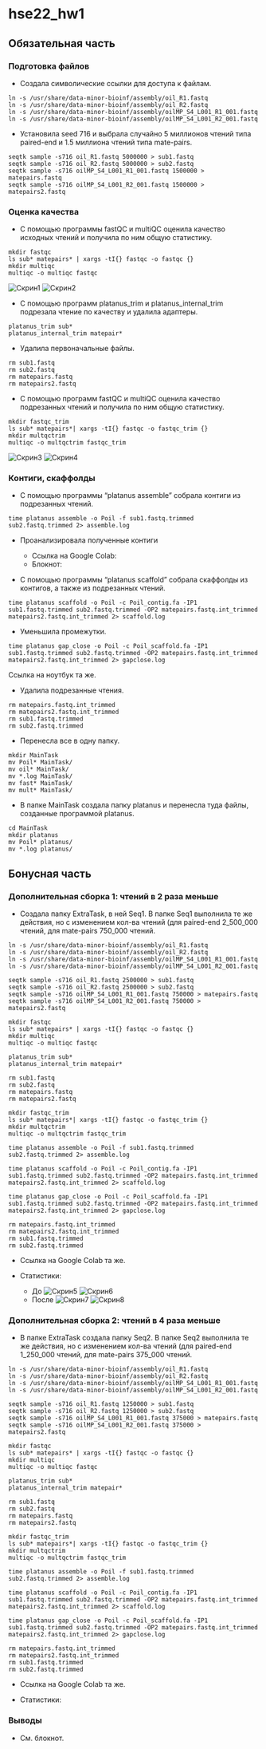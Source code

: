 # hse22_hw1

## Обязательная часть
### Подготовка файлов 

- Создала символические ссылки для доступа к файлам.

```
ln -s /usr/share/data-minor-bioinf/assembly/oil_R1.fastq
ln -s /usr/share/data-minor-bioinf/assembly/oil_R2.fastq
ln -s /usr/share/data-minor-bioinf/assembly/oilMP_S4_L001_R1_001.fastq
ln -s /usr/share/data-minor-bioinf/assembly/oilMP_S4_L001_R2_001.fastq
```

- Установила seed 716 и выбрала случайно 5 миллионов чтений типа paired-end и 1.5 миллиона чтений типа mate-pairs.

```
seqtk sample -s716 oil_R1.fastq 5000000 > sub1.fastq
seqtk sample -s716 oil_R2.fastq 5000000 > sub2.fastq
seqtk sample -s716 oilMP_S4_L001_R1_001.fastq 1500000 > matepairs.fastq
seqtk sample -s716 oilMP_S4_L001_R2_001.fastq 1500000 > matepairs2.fastq
```

### Оценка качества 

- С помощью программы fastQC и multiQC оценила качество исходных чтений и получила по ним общую статистику.
```
mkdir fastqc
ls sub* matepairs* | xargs -tI{} fastqc -o fastqc {}
mkdir multiqc
multiqc -o multiqc fastqc
```

![Скрин1](https://github.com/AlesyaIvanova/hse22_hw1/blob/main/picture1.png)
![Скрин2](https://github.com/AlesyaIvanova/hse22_hw1/blob/main/picture2.png)

- С помощью программ platanus_trim и platanus_internal_trim подрезала чтение по качеству и удалила адаптеры.
```
platanus_trim sub*
platanus_internal_trim matepair*
```

- Удалила первоначальные файлы.
```
rm sub1.fastq
rm sub2.fastq
rm matepairs.fastq 
rm matepairs2.fastq
```

- С помощью программ fastQC и multiQC оценила качество подрезанных чтений и получила по ним общую статистику.
```
mkdir fastqc_trim
ls sub* matepairs*| xargs -tI{} fastqc -o fastqc_trim {}
mkdir multqctrim
multiqc -o multqctrim fastqc_trim
```

![Скрин3](https://github.com/AlesyaIvanova/hse22_hw1/blob/main/picture3.png)
![Скрин4](https://github.com/AlesyaIvanova/hse22_hw1/blob/main/picture4.png)

### Контиги, скаффолды
- С помощью программы “platanus assemble” собрала контиги из подрезанных чтений.
```
time platanus assemble -o Poil -f sub1.fastq.trimmed sub2.fastq.trimmed 2> assemble.log
```

- Проанализировала полученные контиги 
    + Ссылка на Google Colab: 
    + Блокнот:

- С помощью программы “platanus scaffold” собрала скаффолды из контигов, а также из подрезанных чтений.
```
time platanus scaffold -o Poil -c Poil_contig.fa -IP1 sub1.fastq.trimmed sub2.fastq.trimmed -OP2 matepairs.fastq.int_trimmed matepairs2.fastq.int_trimmed 2> scaffold.log
```

- Уменьшила промежутки.
```
time platanus gap_close -o Poil -c Poil_scaffold.fa -IP1 sub1.fastq.trimmed sub2.fastq.trimmed -OP2 matepairs.fastq.int_trimmed  matepairs2.fastq.int_trimmed 2> gapclose.log
```

Ссылка на ноутбук та же.

- Удалила подрезанные чтения.
```
rm matepairs.fastq.int_trimmed
rm matepairs2.fastq.int_trimmed
rm sub1.fastq.trimmed
rm sub2.fastq.trimmed
```

- Перенесла все в одну папку.

```
mkdir MainTask
mv Poil* MainTask/
mv oil* MainTask/
mv *.log MainTask/
mv fast* MainTask/
mv mult* MainTask/
```

- В папке MainTask создала папку platanus и перенесла туда файлы, созданные программой platanus.

```
cd MainTask
mkdir platanus
mv Poil* platanus/
mv *.log platanus/
```

## Бонусная часть
### Дополнительная сборка 1: чтений в 2 раза меньше

- Создала папку ExtraTask, в ней Seq1. В папке Seq1 выполнила те же действия, но с изменением кол-ва чтений (для paired-end 2_500_000 чтений, для mate-pairs 750_000 чтений.

```
ln -s /usr/share/data-minor-bioinf/assembly/oil_R1.fastq
ln -s /usr/share/data-minor-bioinf/assembly/oil_R2.fastq
ln -s /usr/share/data-minor-bioinf/assembly/oilMP_S4_L001_R1_001.fastq
ln -s /usr/share/data-minor-bioinf/assembly/oilMP_S4_L001_R2_001.fastq

seqtk sample -s716 oil_R1.fastq 2500000 > sub1.fastq
seqtk sample -s716 oil_R2.fastq 2500000 > sub2.fastq
seqtk sample -s716 oilMP_S4_L001_R1_001.fastq 750000 > matepairs.fastq
seqtk sample -s716 oilMP_S4_L001_R2_001.fastq 750000 > matepairs2.fastq

mkdir fastqc
ls sub* matepairs* | xargs -tI{} fastqc -o fastqc {}
mkdir multiqc
multiqc -o multiqc fastqc

platanus_trim sub*
platanus_internal_trim matepair*

rm sub1.fastq
rm sub2.fastq
rm matepairs.fastq 
rm matepairs2.fastq

mkdir fastqc_trim
ls sub* matepairs*| xargs -tI{} fastqc -o fastqc_trim {}
mkdir multqctrim
multiqc -o multqctrim fastqc_trim

time platanus assemble -o Poil -f sub1.fastq.trimmed sub2.fastq.trimmed 2> assemble.log

time platanus scaffold -o Poil -c Poil_contig.fa -IP1 sub1.fastq.trimmed sub2.fastq.trimmed -OP2 matepairs.fastq.int_trimmed matepairs2.fastq.int_trimmed 2> scaffold.log

time platanus gap_close -o Poil -c Poil_scaffold.fa -IP1 sub1.fastq.trimmed sub2.fastq.trimmed -OP2 matepairs.fastq.int_trimmed  matepairs2.fastq.int_trimmed 2> gapclose.log

rm matepairs.fastq.int_trimmed
rm matepairs2.fastq.int_trimmed
rm sub1.fastq.trimmed
rm sub2.fastq.trimmed
```

- Ссылка на Google Colab та же.

- Статистики:
    + До 
 ![Скрин5](https://github.com/AlesyaIvanova/hse22_hw1/blob/main/picture5.png)
 ![Скрин6](https://github.com/AlesyaIvanova/hse22_hw1/blob/main/picture6.png)
    + После
 ![Скрин7](https://github.com/AlesyaIvanova/hse22_hw1/blob/main/picture7.png)
 ![Скрин8](https://github.com/AlesyaIvanova/hse22_hw1/blob/main/picture8.png)

### Дополнительная сборка 2: чтений в 4 раза меньше

- В папке ExtraTask создала папку Seq2. В папке Seq2 выполнила те же действия, но с изменением кол-ва чтений (для paired-end 1_250_000 чтений, для mate-pairs 375_000 чтений.

```
ln -s /usr/share/data-minor-bioinf/assembly/oil_R1.fastq
ln -s /usr/share/data-minor-bioinf/assembly/oil_R2.fastq
ln -s /usr/share/data-minor-bioinf/assembly/oilMP_S4_L001_R1_001.fastq
ln -s /usr/share/data-minor-bioinf/assembly/oilMP_S4_L001_R2_001.fastq

seqtk sample -s716 oil_R1.fastq 1250000 > sub1.fastq
seqtk sample -s716 oil_R2.fastq 1250000 > sub2.fastq
seqtk sample -s716 oilMP_S4_L001_R1_001.fastq 375000 > matepairs.fastq
seqtk sample -s716 oilMP_S4_L001_R2_001.fastq 375000 > matepairs2.fastq

mkdir fastqc
ls sub* matepairs* | xargs -tI{} fastqc -o fastqc {}
mkdir multiqc
multiqc -o multiqc fastqc

platanus_trim sub*
platanus_internal_trim matepair*

rm sub1.fastq
rm sub2.fastq
rm matepairs.fastq 
rm matepairs2.fastq

mkdir fastqc_trim
ls sub* matepairs*| xargs -tI{} fastqc -o fastqc_trim {}
mkdir multqctrim
multiqc -o multqctrim fastqc_trim

time platanus assemble -o Poil -f sub1.fastq.trimmed sub2.fastq.trimmed 2> assemble.log

time platanus scaffold -o Poil -c Poil_contig.fa -IP1 sub1.fastq.trimmed sub2.fastq.trimmed -OP2 matepairs.fastq.int_trimmed matepairs2.fastq.int_trimmed 2> scaffold.log

time platanus gap_close -o Poil -c Poil_scaffold.fa -IP1 sub1.fastq.trimmed sub2.fastq.trimmed -OP2 matepairs.fastq.int_trimmed  matepairs2.fastq.int_trimmed 2> gapclose.log

rm matepairs.fastq.int_trimmed
rm matepairs2.fastq.int_trimmed
rm sub1.fastq.trimmed
rm sub2.fastq.trimmed
```

- Ссылка на Google Colab та же.

 - Статистики:
    
    
 ### Выводы
 - См. блокнот.

